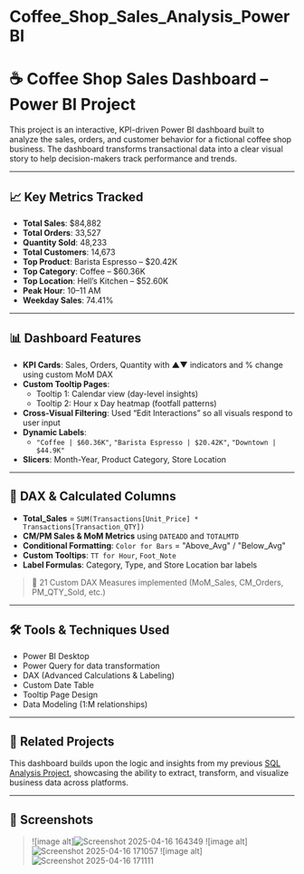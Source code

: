 # Coffee_Shop_Sales_Analysis_PowerBI

# ☕ Coffee Shop Sales Dashboard – Power BI Project

This project is an interactive, KPI-driven Power BI dashboard built to analyze the sales, orders, and customer behavior for a fictional coffee shop business. The dashboard transforms transactional data into a clear visual story to help decision-makers track performance and trends.

---

## 📈 Key Metrics Tracked

- **Total Sales**: $84,882  
- **Total Orders**: 33,527  
- **Quantity Sold**: 48,233  
- **Total Customers**: 14,673  
- **Top Product**: Barista Espresso – $20.42K  
- **Top Category**: Coffee – $60.36K  
- **Top Location**: Hell’s Kitchen – $52.60K  
- **Peak Hour**: 10–11 AM  
- **Weekday Sales**: 74.41%

---

## 📊 Dashboard Features

- **KPI Cards**: Sales, Orders, Quantity with ▲▼ indicators and % change using custom MoM DAX
- **Custom Tooltip Pages**:
  - Tooltip 1: Calendar view (day-level insights)
  - Tooltip 2: Hour x Day heatmap (footfall patterns)
- **Cross-Visual Filtering**: Used “Edit Interactions” so all visuals respond to user input
- **Dynamic Labels**:
  - `"Coffee | $60.36K"`, `"Barista Espresso | $20.42K"`, `"Downtown | $44.9K"`
- **Slicers**: Month-Year, Product Category, Store Location

---

## 🧮 DAX & Calculated Columns

- **Total_Sales** = `SUM(Transactions[Unit_Price] * Transactions[Transaction_QTY])`
- **CM/PM Sales & MoM Metrics** using `DATEADD` and `TOTALMTD`
- **Conditional Formatting**: `Color for Bars` = "Above_Avg" / "Below_Avg"
- **Custom Tooltips**: `TT for Hour`, `Foot_Note`
- **Label Formulas**: Category, Type, and Store Location bar labels

> 🧠 21 Custom DAX Measures implemented (MoM_Sales, CM_Orders, PM_QTY_Sold, etc.)

---

## 🛠 Tools & Techniques Used

- Power BI Desktop  
- Power Query for data transformation  
- DAX (Advanced Calculations & Labeling)  
- Custom Date Table  
- Tooltip Page Design  
- Data Modeling (1:M relationships)

---

## 🔗 Related Projects

This dashboard builds upon the logic and insights from my previous [SQL Analysis Project](#), showcasing the ability to extract, transform, and visualize business data across platforms.

---

## 📌 Screenshots

> ![image alt]![Screenshot 2025-04-16 164349](https://github.com/user-attachments/assets/878e87aa-f8e0-44e4-8295-f28c869c5b2e)
> ![image alt]![Screenshot 2025-04-16 171057](https://github.com/user-attachments/assets/5d034136-20a1-486e-baba-3664503d05e9)
> ![image alt]![Screenshot 2025-04-16 171111](https://github.com/user-attachments/assets/c277265b-6389-4a16-8bca-7ba28c4b1459)






